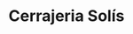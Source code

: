 ---
title: "Cerrajeria Solís"
url: /ciudad-autonoma-de-buenos-aires/cerrajeria-solis/
shop: Schlüsseldienst
---